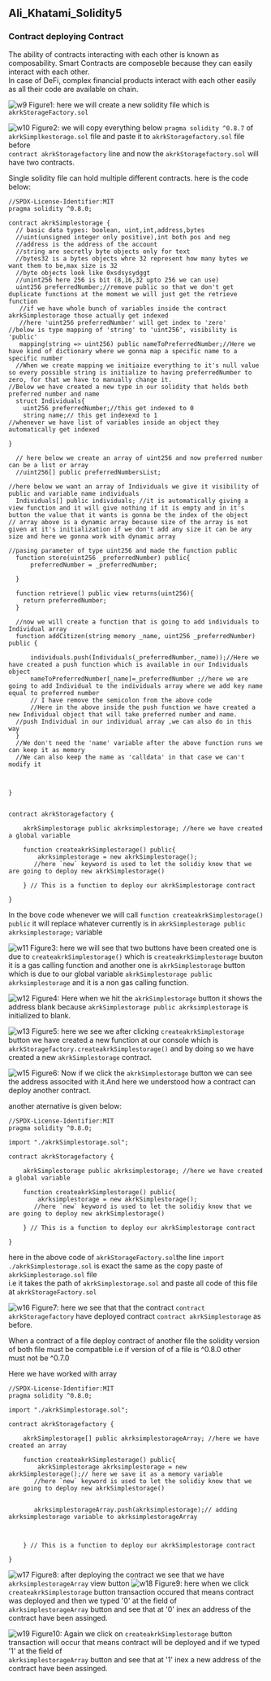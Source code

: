 
## Ali_Khatami_Solidity5
### Contract deploying Contract
The ability of contracts interacting with each other is known as composability. Smart Contracts are composeble because they can easily interact with each other.<br>
In case of DeFi, complex financial products interact with each other easily as all their code are available on chain.<br>

![w9](https://user-images.githubusercontent.com/89090776/230866485-06fb95f3-7fb7-4802-9de1-aa664aed3baf.jpg)
Figure1: here we will create a new solidity file which is ```akrkStorageFactory.sol```

![w10](https://user-images.githubusercontent.com/89090776/230868690-f1122ce1-24e4-4b04-93e0-266985b3fbd3.jpg)
Figure2: we will copy everything below ```pragma solidity ^0.8.7``` of ```akrkSimplkestorage.sol``` file  and paste it to ```akrkStoragefactory.sol``` file before<br>
```contract akrkStoragefactory``` line and now the ```akrkStoragefactory.sol``` will have two contracts.<br>

Single solidity file can hold multiple different contracts. here is the code below:

```
//SPDX-License-Identifier:MIT
pragma solidity ^0.8.0;

contract akrkSimplestorage {
  // basic data types: boolean, uint,int,address,bytes
  //uint(unsigned integer only positive),int both pos and neg
  //address is the address of the account
  //string are secretly byte objects only for text
  //bytes32 is a bytes objects whre 32 represent how many bytes we want them to be,max size is 32
  //byte objects look like 0xsdsysydggt
  //unint256 here 256 is bit (8,16,32 upto 256 we can use)
  uint256 preferredNumber;//remove public so that we don't get duplicate functions at the moment we will just get the retrieve function
   //if we have whole bunch of variables inside the contract akrkSimplestorage those actually get indexed
   //here 'uint256 preferredNumber' will get index to 'zero'
//below is type mapping of 'string' to 'uint256', visibility is 'public'
   mapping(string => uint256) public nameToPreferredNumber;//Here we have kind of dictionary where we gonna map a specific name to a specific number
  //When we create mapping we initiaize everything to it's null value so every possible string is initialize to having preferredNumber to zero, for that we have to manually change it.
//Below we have created a new type in our solidity that holds both preferred number and name 
  struct Individuals{
    uint256 preferredNumber;//this get indexed to 0
    string name;// this get indexexd to 1
//whenever we have list of variables inside an object they automatically get indexed

}

  // here below we create an array of uint256 and now preferred number can be a list or array
  //uint256[] public preferredNumbersList;

//here below we want an array of Individuals we give it visibility of public and variable name individuals
  Individuals[] public individuals; //it is automatically giving a view function and it will give nothing if it is empty and in it's button the value that it wants is gonna be the index of the object
// array above is a dynamic array because size of the array is not given at it's initialization if we don't add any size it can be any size and here we gonna work with dynamic array

//pasing parameter of type uint256 and made the function public
  function store(uint256 _preferredNumber) public{
      preferredNumber = _preferredNumber;
    
  }

  function retrieve() public view returns(uint256){
    return preferredNumber;
  }

  //now we will create a function that is going to add individuals to Individual array
  function addCitizen(string memory _name, uint256 _preferredNumber) public {
      
      individuals.push(Individuals(_preferredNumber,_name));//Here we have created a push function which is available in our Individuals object
      nameToPreferredNumber[_name]=_preferredNumber ;//here we are going to add Individual to the individuals array where we add key name equal to preferred number
      // I have remove the semicolon from the above code 
      //Here in the above inside the push function we have created a new Individual object that will take preferred number and name. 
  //push Individual in our individual array ,we can also do in this way
  }
  //We don't need the 'name' variable after the above function runs we can keep it as memory
  //We can also keep the name as 'calldata' in that case we can't modify it 


  
}


contract akrkStoragefactory {

    akrkSimplestorage public akrksimplestorage; //here we have created a global variable 

    function createakrkSimplestorage() public{
        akrksimplestorage = new akrkSimplestorage();
       //here `new` keyword is used to let the solidiy know that we are going to deploy new akrkSimplestorage()

    } // This is a function to deploy our akrkSimplestorage contract

}

```

In the bove code whenever we will call ```function createakrkSimplestorage() public``` it will replace whatever currently is in ```akrkSimplestorage public akrksimplestorage;``` variable

![w11](https://user-images.githubusercontent.com/89090776/230873674-91a0d63c-cfda-4600-b3f7-cbf17ed6a004.jpg)
Figure3: here we will see that two buttons have been created one is due to ```createakrkSimplestorage()``` which is ```createakrkSimplestorage``` buuton<br>
it is a gas calling function and another one is ```akrkSimplestorage``` button which is due to our global variable ```akrkSimplestorage public akrksimplestorage```  and it is a non gas calling function.

![w12](https://user-images.githubusercontent.com/89090776/231064667-6b01615f-9fec-4351-b8ce-33e53cdcb77c.jpg)
Figure4: Here when we hit the ```akrkSimplestorage``` button it shows the address blank because ```akrkSimplestorage public akrksimplestorage``` is initialized to blank.

![w13](https://user-images.githubusercontent.com/89090776/231066290-f4ad2505-837b-41b7-9a8d-ff59fd813981.jpg)
Figure5: here we see we after clicking ```createakrkSimplestorage``` button we have created a new function at our console which is<br> ```akrkStoragefactory.createakrkSimplestorage()``` and by doing so we have created a new ```akrkSimplestorage``` contract.

![w15](https://user-images.githubusercontent.com/89090776/231067145-e3a1b2d9-9608-455b-9241-d0531e595862.jpg)
Figure6: Now if we click the ```akrkSimplestorage``` button we can see the address associted with it.And here we understood how a contract can deploy another contract.


another aternative is given below:

```
//SPDX-License-Identifier:MIT
pragma solidity ^0.8.0;

import "./akrkSimplestorage.sol";

contract akrkStoragefactory {

    akrkSimplestorage public akrksimplestorage; //here we have created a global variable 

    function createakrkSimplestorage() public{
        akrksimplestorage = new akrkSimplestorage();
       //here `new` keyword is used to let the solidiy know that we are going to deploy new akrkSimplestorage()

    } // This is a function to deploy our akrkSimplestorage contract

}
```

here in the above code of ```akrkStorageFactory.sol```the line  ```import ./akrkSimplestorage.sol``` is exact the same as the copy paste of ```akrkSimplestorage.sol``` file<br>
i.e it takes the path of ```akrkSimplestorage.sol``` and paste all code of this file at ```akrkStorageFactory.sol```


![w16](https://user-images.githubusercontent.com/89090776/231071349-512178a6-c6e7-4fa0-af93-8e68b5f32cc5.jpg)
Figure7: here we see that that the contract ```contract akrkStoragefactory``` have deployed contract ```contract akrkSimplestorage``` as before. 

When a contract of a file deploy contract of another file the solidity version of both file must be compatible i.e if version of of a file is ^0.8.0 other <br>
must not be ^0.7.0<br>


Here we have worked with array

```
//SPDX-License-Identifier:MIT
pragma solidity ^0.8.0;

import "./akrkSimplestorage.sol";

contract akrkStoragefactory {

    akrkSimplestorage[] public akrksimplestorageArray; //here we have created an array

    function createakrkSimplestorage() public{
        akrkSimplestorage akrksimplestorage = new akrkSimplestorage();// here we save it as a memory variable
       //here `new` keyword is used to let the solidiy know that we are going to deploy new akrkSimplestorage()


       akrksimplestorageArray.push(akrksimplestorage);// adding akrksimplestorage variable to akrksimplestorageArray



    } // This is a function to deploy our akrkSimplestorage contract

}

```

![w17](https://user-images.githubusercontent.com/89090776/231091399-87e97613-e150-4939-a324-9e6bd8a97986.jpg)
Figure8: after deploying the contract we see that we have ```akrksimplestorageArray``` view button
![w18](https://user-images.githubusercontent.com/89090776/231092783-1a901de0-65bd-481e-9347-2e89f14ac274.jpg)
Figure9: here when we click ```createakrkSimplestorage``` button transaction occured that means contract was deployed and then we typed '0' at the field of <br> ```akrksimplestorageArray``` button and see that at '0' inex an address of the contract have been assinged.

![w19](https://user-images.githubusercontent.com/89090776/231094487-f568517d-ca21-4724-91ec-20c90317206f.jpg)
Figure10: Again we click on ```createakrkSimplestorage``` button transaction will occur that means contract will be deployed and if we typed '1' at the field of <br> ```akrksimplestorageArray``` button and see that at '1' inex a new address of the contract have been assinged.










